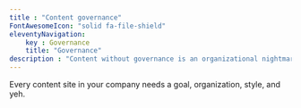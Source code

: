```yaml
---
title : "Content governance"
FontAwesomeIcon: "solid fa-file-shield"
eleventyNavigation:
    key : Governance
    title: "Governance"
description : "Content without governance is an organizational nightmare, unsustainable, and impossible to maintain."
---
```


<p>Every content site in your company needs a goal, organization, style, and yeh.</p>
